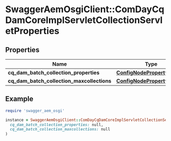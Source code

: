 # SwaggerAemOsgiClient::ComDayCqDamCoreImplServletCollectionServletProperties

## Properties

| Name | Type | Description | Notes |
| ---- | ---- | ----------- | ----- |
| **cq_dam_batch_collection_properties** | [**ConfigNodePropertyArray**](ConfigNodePropertyArray.md) |  | [optional] |
| **cq_dam_batch_collection_maxcollections** | [**ConfigNodePropertyInteger**](ConfigNodePropertyInteger.md) |  | [optional] |

## Example

```ruby
require 'swagger_aem_osgi'

instance = SwaggerAemOsgiClient::ComDayCqDamCoreImplServletCollectionServletProperties.new(
  cq_dam_batch_collection_properties: null,
  cq_dam_batch_collection_maxcollections: null
)
```

